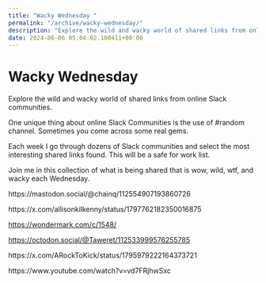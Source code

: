 ```yaml
---
title: "Wacky Wednesday "
permalink: "/archive/wacky-wednesday/"
description: "Explore the wild and wacky world of shared links from online Slack communities."
date: 2024-06-06 05:04:02.100411+00:00
---
```


<!-- buttondown-editor-mode: plaintext --><h1>Wacky Wednesday</h1><p>Explore the wild and wacky world of shared links from online Slack communities.</p><p>One unique thing about online Slack Communities is the use of #random channel. Sometimes you come across some real gems.</p><p>Each week I go through dozens of Slack communities and select the most interesting shared links found. This will be a safe for work list.</p><p>Join me in this collection of what is being shared that is wow, wild, wtf, and wacky each Wednesday.</p><p>https://mastodon.social/@chainq/112554907193860726</p><p>https://x.com/allisonkilkenny/status/1797762182350016875</p><p></p><p><a target="_blank" rel="noopener noreferrer nofollow" href="https://wondermark.com/c/1548/">https://wondermark.com/c/1548/</a></p><p></p><p><a target="_blank" rel="noopener noreferrer nofollow" href="https://octodon.social/@Taweret/112533999576255785">https://octodon.social/@Taweret/112533999576255785</a></p><p></p><p>https://x.com/ARockToKick/status/1795979222164373721</p><p>https://www.youtube.com/watch?v=vd7FRjhwSxc</p><ol class="footnotes"></ol>